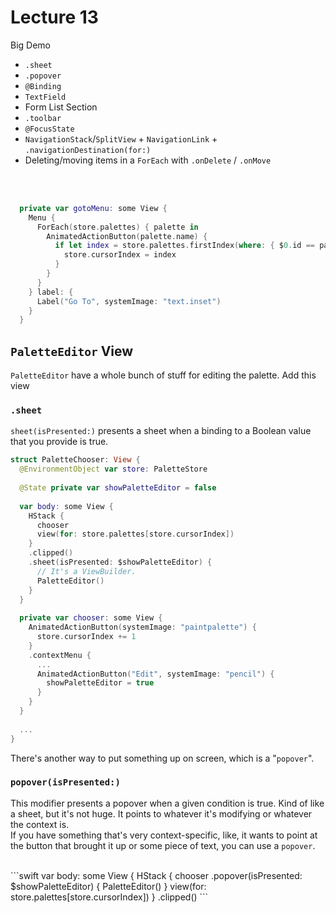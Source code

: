 #  Lecture 13

Big Demo
  + ```.sheet```
  + ```.popover```
  + ```@Binding```
  + ```TextField```
  + Form List Section
  + ```.toolbar```
  + ```@FocusState```
  + ```NavigationStack```/```SplitView``` + ```NavigationLink``` + ```.navigationDestination(for:)```
  + Deleting/moving items in a ```ForEach``` with ```.onDelete``` / ```.onMove```

<br/><br/>

```swift
  private var gotoMenu: some View {
    Menu {
      ForEach(store.palettes) { palette in
        AnimatedActionButton(palette.name) {
          if let index = store.palettes.firstIndex(where: { $0.id == palette.id }) {
            store.cursorIndex = index
          }
        }
      }
    } label: {
      Label("Go To", systemImage: "text.inset")
    }
  }
```


## ```PaletteEditor``` View
```PaletteEditor``` have a whole bunch of stuff for editing the palette.
Add this view 

### ```.sheet```

```sheet(isPresented:)``` presents a sheet when a binding to a Boolean value that you provide is true.

```swift
struct PaletteChooser: View {
  @EnvironmentObject var store: PaletteStore
  
  @State private var showPaletteEditor = false
  
  var body: some View {
    HStack {
      chooser
      view(for: store.palettes[store.cursorIndex])
    }
    .clipped()
    .sheet(isPresented: $showPaletteEditor) {
      // It's a ViewBuilder.
      PaletteEditor()
    }
  }
  
  private var chooser: some View {
    AnimatedActionButton(systemImage: "paintpalette") {
      store.cursorIndex += 1
    }
    .contextMenu {
      ...
      AnimatedActionButton("Edit", systemImage: "pencil") {
        showPaletteEditor = true
      }
    }
  }
  
  ...
}
```

There's another way to put something up on screen, which is a "```popover```".

### ```popover(isPresented:)```
This modifier presents a popover when a given condition is true.
Kind of like a sheet, but it's not huge. It points to whatever it's modifying or whatever the context is.
<br/>
If you have something that's very context-specific, like, it wants to point at the button that brought it up or some piece of text, you can use a ```popover```.

<br/>
```swift
  var body: some View {
    HStack {
      chooser
        .popover(isPresented: $showPaletteEditor) {
          PaletteEditor()
         }
      view(for: store.palettes[store.cursorIndex])
    }
    .clipped()
```
